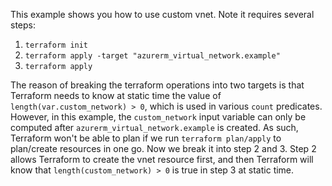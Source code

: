 This example shows you how to use custom vnet. Note it requires several steps:
1. `terraform init`
2. `terraform apply -target "azurerm_virtual_network.example"`
3. `terraform apply`

The reason of breaking the terraform operations into two targets is that 
Terraform needs to know at static time the value of 
`length(var.custom_network) > 0`, which is used in various `count` predicates.
However, in this example, the `custom_network` input variable can only be computed 
after `azurerm_virtual_network.example` is created. As such, Terraform won't be 
able to plan if we run `terraform plan/apply` to plan/create resources in one go.
Now we break it into step 2 and 3. Step 2 allows Terraform to create the vnet
resource first, and then Terraform will know that `length(custom_network) > 0` 
is true in step 3 at static time. 